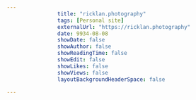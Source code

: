```yaml
---
                title: "ricklan.photography"
                tags: [Personal site]
                externalUrl: "https://ricklan.photography"
                date: 9934-08-08
                showDate: false
                showAuthor: false
                showReadingTime: false
                showEdit: false
                showLikes: false
                showViews: false
                layoutBackgroundHeaderSpace: false
                
---
```

